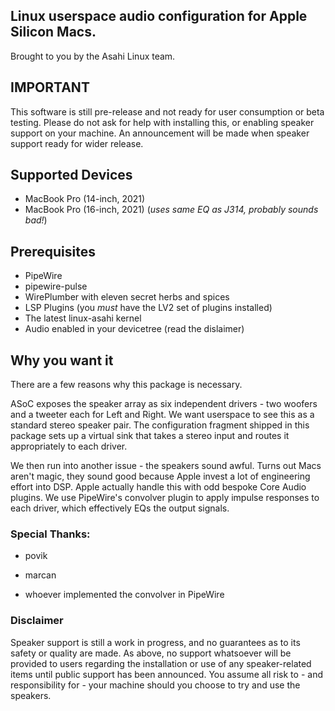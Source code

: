 ## Linux userspace audio configuration for Apple Silicon Macs.

Brought to you by the Asahi Linux team.

## IMPORTANT
This software is still pre-release and not ready for user consumption or
beta testing. Please do not ask for help with installing this, or enabling
speaker support on your machine. An announcement will be made when speaker
support ready for wider release.

## Supported Devices

* MacBook Pro (14-inch, 2021)
* MacBook Pro (16-inch, 2021) (_uses same EQ as J314, probably sounds bad!_)

## Prerequisites
* PipeWire
* pipewire-pulse
* WirePlumber with eleven secret herbs and spices
* LSP Plugins (you _must_ have the LV2 set of plugins installed)
* The latest linux-asahi kernel
* Audio enabled in your devicetree (read the dislaimer)

## Why you want it
There are a few reasons why this package is necessary.

ASoC exposes the speaker array as six independent drivers - two woofers and
a tweeter each for Left and Right. We want userspace to see this as a standard
stereo speaker pair. The configuration fragment shipped in this package sets up
a virtual sink that takes a stereo input and routes it appropriately to each driver.

We then run into another issue - the speakers sound awful. Turns out Macs aren't
magic, they sound good because Apple invest a lot of engineering effort into DSP.
Apple actually handle this with odd bespoke Core Audio plugins. We use PipeWire's
convolver plugin to apply impulse responses to each driver, which effectively EQs
the output signals.

### Special Thanks:
* povik

* marcan

* whoever implemented the convolver in PipeWire

### Disclaimer
Speaker support is still a work in progress, and no guarantees as to its safety
or quality are made. As above, no support whatsoever will be provided to users
regarding the installation or use of any speaker-related items until public
support has been announced. You assume all risk to - and responsibility for -
your machine should you choose to try and use the speakers.
